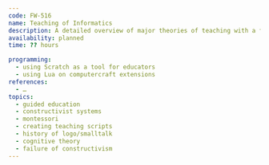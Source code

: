 ```yaml
---
code: FW-516
name: Teaching of Informatics
description: A detailed overview of major theories of teaching with a focus on computing education.
availability: planned
time: ?? hours

programming:
  - using Scratch as a tool for educators
  - using Lua on computercraft extensions
references:
  - …
topics:
  - guided education
  - constructivist systems
  - montessori
  - creating teaching scripts
  - history of logo/smalltalk
  - cognitive theory
  - failure of constructivism
---
```

